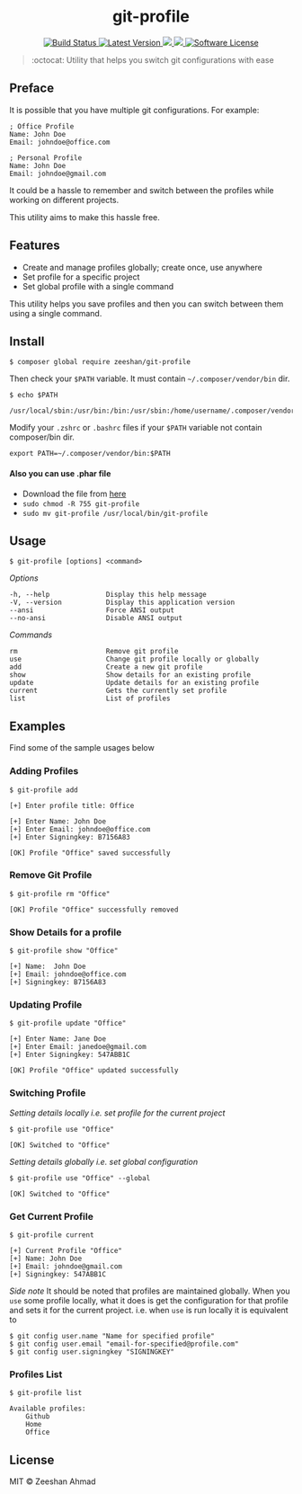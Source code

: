 <div align="center">
    <h1 align="center">git-profile</h1>
    <p align="center">
      <a href="https://travis-ci.org/ziishaned/git-profile">
          <img src="https://img.shields.io/travis/ziishaned/git-profile/master.svg?style=flat-square" alt="Build Status"/>
      </a>
      <a href="https://github.com/ziishaned/git-profile/releases">
          <img src="https://img.shields.io/github/release/ziishaned/git-profile.svg?style=flat-square" alt="Latest Version"/>
      </a>
      <a href="https://twitter.com/home?status=git-profile%20by%20%40ziishaned%20http%3A//github.com/ziishaned/git-profile">
        <img src="https://img.shields.io/badge/twitter-tweet-blue.svg?style=flat-square"/>
      </a>
      <a href="https://twitter.com/ziishaned">
        <img src="https://img.shields.io/badge/feedback-@ziishaned-blue.svg?style=flat-square" />
      </a>
        <a href="https://github.com/ziishaned/git-profile">
            <img src="https://img.shields.io/badge/license-MIT-brightgreen.svg?style=flat-square" alt="Software License">
        </a>
    </p>
</div>

> :octocat: Utility that helps you switch git configurations with ease

## Preface

It is possible that you have multiple git configurations. For example:

```
; Office Profile
Name: John Doe
Email: johndoe@office.com

; Personal Profile
Name: John Doe
Email: johndoe@gmail.com
```

It could be a hassle to remember and switch between the profiles while working on different projects.

This utility aims to make this hassle free.

## Features

- Create and manage profiles globally; create once, use anywhere
- Set profile for a specific project
- Set global profile with a single command

This utility helps you save profiles and then you can switch between them using a single command.

## Install

```
$ composer global require zeeshan/git-profile
```
Then check your ```$PATH``` variable. It must contain ```~/.composer/vendor/bin``` dir.

```
$ echo $PATH

/usr/local/sbin:/usr/bin:/bin:/usr/sbin:/home/username/.composer/vendor/bin
```

Modify your ```.zshrc``` or ```.bashrc``` files if your ```$PATH``` variable not contain composer/bin dir.

```
export PATH=~/.composer/vendor/bin:$PATH
```

#### Also you can use .phar file

* Download the file from [here](https://github.com/ziishaned/git-profile/releases/download/v1.0/git-profile)
* `sudo chmod -R 755 git-profile`
* `sudo mv git-profile /usr/local/bin/git-profile`

## Usage

```
$ git-profile [options] <command>
```
*Options*
```
-h, --help              Display this help message
-V, --version           Display this application version
--ansi                  Force ANSI output
--no-ansi               Disable ANSI output
```
*Commands*
```
rm                      Remove git profile
use                     Change git profile locally or globally
add                     Create a new git profile
show                    Show details for an existing profile
update                  Update details for an existing profile
current                 Gets the currently set profile
list                    List of profiles
```

## Examples

Find some of the sample usages below

### Adding Profiles
```
$ git-profile add

[+] Enter profile title: Office

[+] Enter Name: John Doe
[+] Enter Email: johndoe@office.com
[+] Enter Signingkey: B7156A83

[OK] Profile "Office" saved successfully
```

### Remove Git Profile

```
$ git-profile rm "Office"

[OK] Profile "Office" successfully removed
```

### Show Details for a profile

```
$ git-profile show "Office"

[+] Name:  John Doe
[+] Email: johndoe@office.com
[+] Signingkey: B7156A83
```

### Updating Profile
```
$ git-profile update "Office"

[+] Enter Name: Jane Doe
[+] Enter Email: janedoe@gmail.com
[+] Enter Signingkey: 547ABB1C

[OK] Profile "Office" updated successfully
```

### Switching Profile

*Setting details locally i.e. set profile for the current project*
```
$ git-profile use "Office"

[OK] Switched to "Office"
```

*Setting details globally i.e. set global configuration*
```
$ git-profile use "Office" --global

[OK] Switched to "Office"
```

### Get Current Profile

```
$ git-profile current

[+] Current Profile "Office"
[+] Name: John Doe
[+] Email: johndoe@gmail.com
[+] Signingkey: 547ABB1C
```

*Side note* It should be noted that profiles are maintained globally. When you `use` some profile locally, what it does is get the configuration for that profile and sets it for the current project. i.e. when `use` is run locally it is equivalent to

```
$ git config user.name "Name for specified profile"
$ git config user.email "email-for-specified@profile.com"
$ git config user.signingkey "SIGNINGKEY"
```

### Profiles List

```
$ git-profile list

Available profiles:
    Github
    Home
    Office
```

## License

MIT © Zeeshan Ahmad
